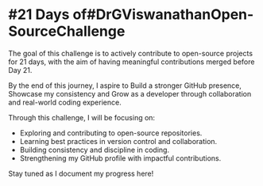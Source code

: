 # #21 Days of#DrGViswanathanOpen-SourceChallenge


The goal of this challenge is to actively contribute to open-source projects for 21 days, with the aim of having meaningful contributions merged before Day 21.

By the end of this journey, I aspire to Build a stronger GitHub presence, Showcase my consistency and Grow as a developer through collaboration and real-world coding experience.

Through this challenge, I will be focusing on:
* Exploring and contributing to open-source repositories.
* Learning best practices in version control and collaboration.
* Building consistency and discipline in coding.
* Strengthening my GitHub profile with impactful contributions.

Stay tuned as I document my progress here!
